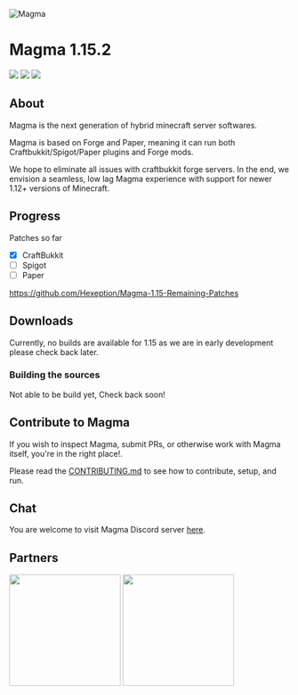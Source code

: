 ![Magma](https://i.imgur.com/zTCTCWG.png)

# Magma 1.15.2

![](https://img.shields.io/badge/Minecraft%20Forge-1.15.2%20--%2032.2.0%20--a39f1cb-orange.svg?style=for-the-badge) ![](https://img.shields.io/badge/Status-Unstable-red?style=for-the-badge) [![](https://img.shields.io/jenkins/build.svg?jobUrl=https%3A%2F%2Fci.hexeption.co.uk%2Fjob%2FMagma-1.15.x%2Fjob%2F1.15.x&label=CI&style=for-the-badge)](https://ci.hexeption.co.uk/job/Magma-1.15.x/job/1.15.x/)

## About

Magma is the next generation of hybrid minecraft server softwares.

Magma is based on Forge and Paper, meaning it can run both Craftbukkit/Spigot/Paper plugins and Forge mods.

We hope to eliminate all issues with craftbukkit forge servers. In the end, we envision a seamless, low lag Magma experience with support for newer 1.12+ versions of Minecraft.

## Progress
Patches so far
- [x] CraftBukkit
- [ ] Spigot
- [ ] Paper

https://github.com/Hexeption/Magma-1.15-Remaining-Patches

## Downloads 
Currently, no builds are available for 1.15 as we are in early development please check back later. 

### Building the sources
Not able to be build yet, Check back soon!

## Contribute to Magma

If you wish to inspect Magma, submit PRs, or otherwise work with Magma itself, you're in the right place!.

Please read the [CONTRIBUTING.md](https://github.com/magmafoundation/Magma-1.15.x/blob/master/CONTRIBUTING.md) to see how to contribute, setup, and run.

## Chat

You are welcome to visit Magma Discord server [here](https://discord.gg/6rkqngA).

## Partners

<a href="https://aternos.org/en/"><img src="https://company.aternos.org/img/logotype-blue.svg" width="200"></a>
<a href="https://songoda.com/"><img src="https://cdn2.songoda.com/branding/logo.svg" width="200"></a>
